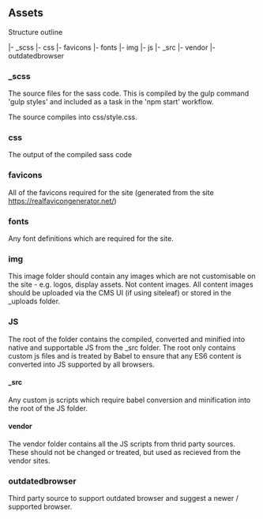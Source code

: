 ## Assets

Structure outline

|- _scss
|- css
|- favicons
|- fonts
|- img
|- js
  |- _src
  |- vendor
|- outdatedbrowser


### _scss

The source files for the sass code. This is compiled by the gulp command 'gulp styles' and included as a task in the 'npm start' workflow.

The source compiles into css/style.css.

### css

The output of the compiled sass code

### favicons

All of the favicons required for the site (generated from the site https://realfavicongenerator.net/)

### fonts

Any font definitions which are required for the site.

### img

This image folder should contain any images which are not customisable on the site - e.g. logos, display assets. Not content images. All content images should be uploaded via the CMS UI (if using siteleaf) or stored in the _uploads folder.

### JS

The root of the folder contains the compiled, converted and minified into native and supportable JS from the _src folder. 
The root only contains custom js files and is treated by Babel to ensure that any ES6 content is converted into JS supported by all browsers. 

#### _src

Any custom js scripts which require babel conversion and minification into the root of the JS folder. 

#### vendor

The vendor folder contains all the JS scripts from thrid party sources. These should not be changed or treated, but used as recieved from the vendor sites. 

### outdatedbrowser

Third party source to support outdated browser and suggest a newer / supported browser. 